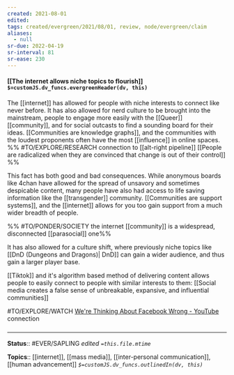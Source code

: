 ```yaml
---
created: 2021-08-01
edited: 
tags: created/evergreen/2021/08/01, review, node/evergreen/claim
aliases:
  - null
sr-due: 2022-04-19
sr-interval: 81
sr-ease: 230
---
```


#### [[The internet allows niche topics to flourish]] `$=customJS.dv_funcs.evergreenHeader(dv, this)`

The [[internet]] has allowed for people with niche interests to connect like never before. It has also allowed for nerd culture to be brought into the mainstream, people to engage more easily with the [[Queer]] [[community]], and for social outcasts to find a sounding board for their ideas. [[Communities are knowledge graphs]], and the communities with the loudest proponents often have the most [[influence]] in online spaces.
%%
#TO/EXPLORE/RESEARCH connection to [[alt-right pipeline]] [[People are radicalized when they are convinced that change is out of their control]]
%%

This fact has both good and bad consequences. While anonymous boards like 4chan have allowed for the spread of unsavory and sometimes despicable content, many people have also had access to life saving information like the [[transgender]] community. [[Communities are support systems]], and the [[internet]] allows for you too gain support from a much wider breadth of people. 

%% 
#TO/PONDER/SOCIETY the internet [[community]] is a widespread, disconnected [[parasocial]] one%%

It has also allowed for a culture shift, where previously niche topics like [[DnD (Dungeons and Dragons)| DnD]] can gain a wider audience, and thus gain a larger player base.

[[Tiktok]] and it's algorithm based method of delivering content allows people to easily connect to people with similar interests to them: [[Social media creates a false sense of unbreakable, expansive, and influential communities]]

#TO/EXPLORE/WATCH [We're Thinking About Facebook Wrong - YouTube](https://www.youtube.com/watch?v=EJtNmd1kV44) connection

### <hr class="footnote"/>

**Status**:: #EVER/SAPLING
*edited `=this.file.mtime`*

**Topics**:: [[internet]], [[mass media]], [[inter-personal communication]], [[human advancement]]
*`$=customJS.dv_funcs.outlinedIn(dv, this)`*
